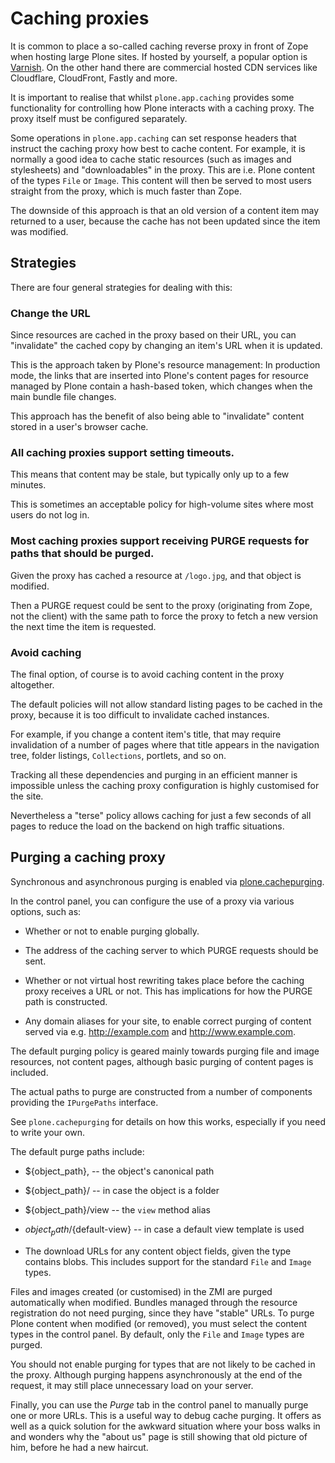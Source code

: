 # Caching proxies

It is common to place a so-called caching reverse proxy in front of Zope when hosting large Plone sites.
If hosted by yourself, a popular option is [Varnish](https://varnish-cache.org).
On the other hand there are commercial hosted CDN services like Cloudflare, CloudFront, Fastly and more.

It is important to realise that whilst `plone.app.caching` provides some functionality for controlling how Plone interacts with a caching proxy.
The proxy itself must be configured separately.

Some operations in `plone.app.caching` can set response headers that instruct the caching proxy how best to cache content.
For example, it is normally a good idea to cache static resources (such as images and stylesheets) and "downloadables"  in the proxy.
This are i.e. Plone content of the types `File` or `Image`.
This content will then be served to most users straight from the proxy, which is much faster than Zope.

The downside of this approach is that an old version of a content item may returned to a user, because the cache has not been updated since the item was modified.

## Strategies

There are four general strategies for dealing with this:

### Change the URL

Since resources are cached in the proxy based on their URL, you can "invalidate" the cached copy by changing an item's URL when it is updated.

This is the approach taken by Plone's resource management: In production mode, the links that are inserted into Plone's content pages for resource managed by Plone  contain a hash-based token, which changes when the main bundle file changes.

This approach has the benefit of also being able to "invalidate" content stored in a user's browser cache.

### All caching proxies support setting timeouts.

This means that content may be stale, but typically only up to a few minutes.

This is sometimes an acceptable policy for high-volume sites where most users do not log in.

### Most caching proxies support receiving PURGE requests for paths that should be purged.

Given the proxy has cached a resource at `/logo.jpg`, and that object is modified.

Then a PURGE request could be sent to the proxy (originating from Zope, not the client) with the same path to force the proxy to fetch a new version the next time the item is requested.

### Avoid caching

The final option, of course is to avoid caching content in the proxy altogether.

The default policies will not allow standard listing pages to be cached in the proxy, because it is too difficult to invalidate cached instances.

For example, if you change a content item's title, that may require invalidation of a number of pages where that title appears in the navigation tree, folder listings, `Collections`, portlets, and so on.

Tracking all these dependencies and purging in an efficient manner is impossible unless the caching proxy configuration is highly customised for the site.

Nevertheless a "terse" policy allows caching for just a few seconds of all pages to reduce the load on the backend on high traffic situations.


## Purging a caching proxy

Synchronous and asynchronous purging is enabled via [plone.cachepurging](https://pypi.org/project/plone.cachepurging).

In the control panel, you can configure the use of a proxy via various options, such as:

* Whether or not to enable purging globally.

* The address of the caching server to which PURGE requests should be sent.

* Whether or not virtual host rewriting takes place before the caching proxy receives a URL or not.
  This has implications for how the PURGE path is constructed.

* Any domain aliases for your site, to enable correct purging of content served via e.g. http://example.com and http://www.example.com.

The default purging policy is geared mainly towards purging file and image resources, not content pages, although basic purging of content pages is included.

The actual paths to purge are constructed from a number of components providing the `IPurgePaths` interface.

See `plone.cachepurging` for details on how this works, especially if you need to write your own.

The default purge paths include:

* ${object_path}, -- the object's canonical path

* ${object_path}/ -- in case the object is a folder

* ${object_path}/view -- the `view` method alias

* ${object_path}/${default-view} -- in case a default view template is used

* The download URLs for any content object fields, given the type contains blobs.
This includes support for the standard `File` and  `Image` types.

Files and images created (or customised) in the ZMI are purged automatically when modified.
Bundles managed through the resource registration do not need purging, since they have "stable" URLs.
To purge Plone content when modified (or removed), you must select the content types in the control panel.
By default, only the `File` and `Image` types are purged.

You should not enable purging for types that are not likely to be cached in the proxy.
Although purging happens asynchronously at the end of the request, it may still place unnecessary load on your server.

Finally, you can use the *Purge* tab in the control panel to manually purge one or more URLs.
This is a useful way to debug cache purging.
It offers as well as a quick solution for the awkward situation where your boss walks in and wonders why the "about us" page is still showing that old picture of him, before he had a new haircut.
